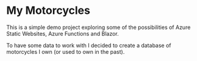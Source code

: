 # My Motorcycles
This is a simple demo project exploring some of the possibilities of Azure Static Websites, Azure Functions and Blazor.

To have some data to work with I decided to create a database of motorcycles I own (or used to own in the past).